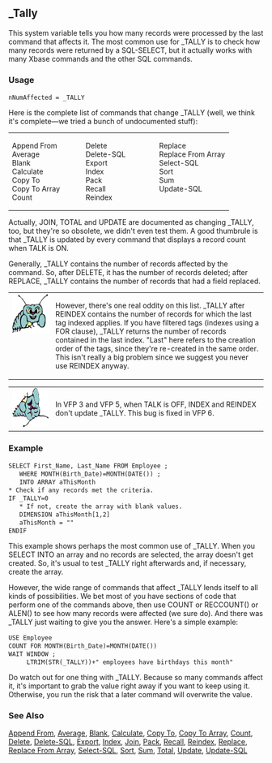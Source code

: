 ## _Tally

This system variable tells you how many records were processed by the last command that affects it. The most common use for _TALLY is to check how many records were returned by a SQL-SELECT, but it actually works with many Xbase commands and the other SQL commands. 

### Usage

```foxpro
nNumAffected = _TALLY
```

Here is the complete list of commands that change _TALLY (well, we think it's complete&mdash;we tried a bunch of undocumented stuff): 

<table>
<tr>
  <td width="33%" valign="top">
  <p>Append From<br> Average<br> Blank<br> Calculate<br> Copy To<br> Copy To Array<br> Count</p>
  </td>
  <td width="33%" valign="top">
  <p>Delete<br> Delete-SQL<br> Export<br> Index<br> Pack<br> Recall<br> Reindex</p>
  </td>
  <td width="33%" valign="top">
  <p>Replace<br> Replace From Array<br> Select-SQL<br> Sort<br> Sum<br> Update-SQL</p>
  </td>
 </tr>
</table>

Actually, JOIN, TOTAL and UPDATE are documented as changing _TALLY, too, but they're so obsolete, we didn't even test them. A good thumbrule is that _TALLY is updated by every command that displays a record count when TALK is ON.

Generally, _TALLY contains the number of records affected by the command. So, after DELETE, it has the number of records deleted; after REPLACE, _TALLY contains the number of records that had a field replaced. 

<table>
<tr>
  <td width="17%" valign="top">
<img width="95" height="78" src="bug.gif">
  </td>
  <td width="83%">
  <p>However, there's one real oddity on this list. _TALLY after REINDEX contains the number of records for which the last tag indexed applies. If you have filtered tags (indexes using a FOR clause), _TALLY returns the number of records contained in the last index. &quot;Last&quot; here refers to the creation order of the tags, since they're re-created in the same order. This isn't really a big problem since we suggest you never use REINDEX anyway.</p>
  </td>
 </tr>
</table>

<table>
<tr>
  <td width="17%" valign="top">
<img width="95" height="78" src="fixbug1.gif">
  </td>
  <td width="83%">
  <p>In VFP 3 and VFP 5, when TALK is OFF, INDEX and REINDEX don't update _TALLY. This bug is fixed in VFP 6.</p>
  </td>
 </tr>
</table>

### Example

```foxpro
SELECT First_Name, Last_Name FROM Employee ;
   WHERE MONTH(Birth_Date)=MONTH(DATE()) ;
   INTO ARRAY aThisMonth
* Check if any records met the criteria.
IF _TALLY=0
   * If not, create the array with blank values.
   DIMENSION aThisMonth[1,2]
   aThisMonth = ""
ENDIF
```

This example shows perhaps the most common use of _TALLY. When you SELECT INTO an array and no records are selected, the array doesn't get created. So, it's usual to test _TALLY right afterwards and, if necessary, create the array.

However, the wide range of commands that affect _TALLY lends itself to all kinds of possibilities. We bet most of you have sections of code that perform one of the commands above, then use COUNT or RECCOUNT() or ALEN() to see how many records were affected (we sure do). And there was _TALLY just waiting to give you the answer. Here's a simple example:

```foxpro
USE Employee
COUNT FOR MONTH(Birth_Date)=MONTH(DATE())
WAIT WINDOW ;
     LTRIM(STR(_TALLY))+" employees have birthdays this month"
```
Do watch out for one thing with _TALLY. Because so many commands affect it, it's important to grab the value right away if you want to keep using it. Otherwise, you run the risk that a later command will overwrite the value.

### See Also

[Append From](s4g059.md), [Average](s4g061.md), [Blank](s4g479.md), [Calculate](s4g061.md), [Copy To](s4g059.md), [Copy To Array](s4g215.md), [Count](s4g061.md), [Delete](s4g073.md), [Delete-SQL](s4g352.md), [Export](s4g059.md), [Index](s4g074.md), [Join](s4g081.md), [Pack](s4g073.md), [Recall](s4g073.md), [Reindex](s4g074.md), [Replace](s4g086.md), [Replace From Array](s4g386.md), [Select-SQL](s4g088.md), [Sort](s4g273.md), [Sum](s4g061.md), [Total](s4g081.md), [Update](s4g081.md), [Update-SQL](s4g412.md)